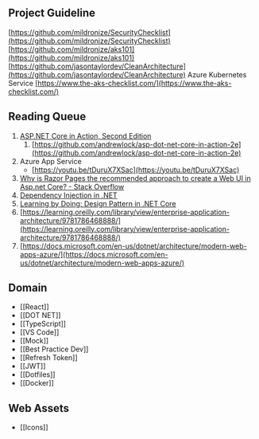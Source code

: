 ## **Project Guideline**

[https://github.com/mildronize/SecurityChecklist](https://github.com/mildronize/SecurityChecklist)
[https://github.com/mildronize/aks101](https://github.com/mildronize/aks101)
[https://github.com/jasontaylordev/CleanArchitecture](https://github.com/jasontaylordev/CleanArchitecture)
Azure Kubernetes Service [https://www.the-aks-checklist.com/](https://www.the-aks-checklist.com/)

## Reading Queue
1. [ASP.NET Core in Action, Second Edition](https://learning.oreilly.com/library/view/aspnet-core-in/9781617298301/)
    1. [https://github.com/andrewlock/asp-dot-net-core-in-action-2e](https://github.com/andrewlock/asp-dot-net-core-in-action-2e)
2. Azure App Service
    - [https://youtu.be/tDuruX7XSac](https://youtu.be/tDuruX7XSac)
3. [Why is Razor Pages the recommended approach to create a Web UI in Asp.net Core? - Stack Overflow](https://stackoverflow.com/questions/46777404/why-is-razor-pages-the-recommended-approach-to-create-a-web-ui-in-asp-net-core)
4. [Dependency Injection in .NET](https://learning.oreilly.com/library/view/dependency-injection-in/9781935182504/)
5. [Learning by Doing: Design Pattern in .NET Core](https://www.notion.so/Learning-by-Doing-Design-Pattern-in-NET-Core-11a5b82ef98c4e639aab5fd48da0179e?pvs=21)
6. [https://learning.oreilly.com/library/view/enterprise-application-architecture/9781786468888/](https://learning.oreilly.com/library/view/enterprise-application-architecture/9781786468888/)
7. [https://docs.microsoft.com/en-us/dotnet/architecture/modern-web-apps-azure/](https://docs.microsoft.com/en-us/dotnet/architecture/modern-web-apps-azure/)


## Domain
- [[React]]
- [[DOT NET]]
- [[TypeScript]]
- [[VS Code]]
- [[Mock]]
- [[Best Practice Dev]]
- [[Refresh Token]]
- [[JWT]]
- [[Dotfiles]]
- [[Docker]]

## Web Assets
 - [[Icons]]
